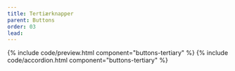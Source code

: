 ```yaml
---
title: Tertiærknapper
parent: Buttons
order: 03
lead: 
---
```

{% include code/preview.html component="buttons-tertiary" %}
{% include code/accordion.html component="buttons-tertiary" %}
